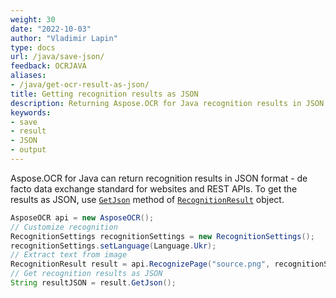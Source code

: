 ```yaml
---
weight: 30
date: "2022-10-03"
author: "Vladimir Lapin"
type: docs
url: /java/save-json/
feedback: OCRJAVA
aliases:
- /java/get-ocr-result-as-json/
title: Getting recognition results as JSON
description: Returning Aspose.OCR for Java recognition results in JSON format.
keywords:
- save
- result
- JSON
- output
---
```


Aspose.OCR for Java can return recognition results in JSON format - de facto data exchange standard for websites and REST APIs. To get the results as JSON, use [`GetJson`](https://reference.aspose.com/ocr/java/com.aspose.ocr/RecognitionResult#GetJson--) method of [`RecognitionResult`](https://reference.aspose.com/ocr/java/com.aspose.ocr/RecognitionResult) object.

```java
AsposeOCR api = new AsposeOCR();
// Customize recognition
RecognitionSettings recognitionSettings = new RecognitionSettings();
recognitionSettings.setLanguage(Language.Ukr);
// Extract text from image
RecognitionResult result = api.RecognizePage("source.png", recognitionSettings);
// Get recognition results as JSON
String resultJSON = result.GetJson();
```
